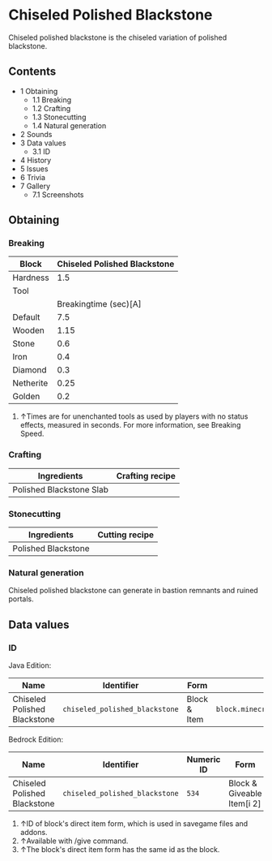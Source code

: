 # Chiseled Polished Blackstone
 Chiseled polished blackstone is the chiseled variation of polished blackstone.

## Contents
- 1 Obtaining
	- 1.1 Breaking
	- 1.2 Crafting
	- 1.3 Stonecutting
	- 1.4 Natural generation
- 2 Sounds
- 3 Data values
	- 3.1 ID
- 4 History
- 5 Issues
- 6 Trivia
- 7 Gallery
	- 7.1 Screenshots

## Obtaining
### Breaking
| Block     | Chiseled Polished Blackstone |
|-----------|------------------------------|
| Hardness  | 1.5                          |
| Tool      |                              |
|           | Breakingtime (sec)[A]        |
| Default   | 7.5                          |
| Wooden    | 1.15                         |
| Stone     | 0.6                          |
| Iron      | 0.4                          |
| Diamond   | 0.3                          |
| Netherite | 0.25                         |
| Golden    | 0.2                          |

1. ↑Times are for unenchanted tools as used by players with no status effects, measured in seconds. For more information, see Breaking Speed.

### Crafting
| Ingredients              | Crafting recipe |
|--------------------------|-----------------|
| Polished Blackstone Slab |                 |

### Stonecutting
| Ingredients         | Cutting recipe |
|---------------------|----------------|
| Polished Blackstone |                |

### Natural generation
Chiseled polished blackstone can generate in bastion remnants and ruined portals.

## Data values
### ID
Java Edition:

| Name                         | Identifier                     | Form         | Translation key                                |
|------------------------------|--------------------------------|--------------|------------------------------------------------|
| Chiseled Polished Blackstone | `chiseled_polished_blackstone` | Block & Item | `block.minecraft.chiseled_polished_blackstone` |

Bedrock Edition:

| Name                         | Identifier                     | Numeric ID | Form                       | Item ID[i 1]   | Translation key                          |
|------------------------------|--------------------------------|------------|----------------------------|----------------|------------------------------------------|
| Chiseled Polished Blackstone | `chiseled_polished_blackstone` | `534`      | Block & Giveable Item[i 2] | Identical[i 3] | `tile.chiseled_polished_blackstone.name` |

1. ↑ID of block's direct item form, which is used in savegame files and addons.
2. ↑Available with /give command.
3. ↑The block's direct item form has the same id as the block.


